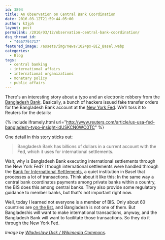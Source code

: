 ```yaml
---
id: 3894
title: An Observation on Central Bank Coordination
date: 2016-03-12T21:59:44-05:00
author: k3jph
layout: post
permalink: /2016/03/12/observation-central-bank-coordination/
dsq_thread_id:
  - "4657794717"
featured_image: /assets/img/news/1024px-BIZ_Basel.webp
categories:
  - Blog
tags:
  - central banking
  - international affairs
  - international organizations
  - monetary policy
  - public affairs
---
```

There's an interesting story about a typo and an electronic robbery from the [Bangladesh Bank](https://www.bb.org.bd/).  Basically, a bunch of hackers issued fake transfer orders for the Bangladesh Bank account at the [New York Fed](https://www.newyorkfed.org/).  We'll toss it to Reuters for the details:

{% include iframely.html url="http://www.reuters.com/article/us-usa-fed-bangladesh-typo-insight-idUSKCN0WC0TC" %}

One detail in this story sticks out:

> Bangladesh Bank has billions of dollars in a current account with the Fed, which it uses for international settlements.

Wait, why is Bangladesh Bank executing international settlements through the New York Fed?  I though international settlements were handled through the [Bank for International Settlements](http://www.bis.org/), a quiet institution in Basel that processes a lot of transactions.  Think about it like this:  In the same way a central bank coordinates payments among private banks within a country, the BIS does this among central banks.  They also provide some regulatory guidance to member banks, but that's not important right now.

Well, today I learned not everyone is a member of BIS.  Only about 60 countries are [on the list](http://www.bis.org/about/member_cb.htm), and Bangladesh is not one of them.  But Bangladeshis will want to make international transactions, anyway, and the Bangladesh Bank will want to facilitate those transactions.  So they do it through the New York Fed.

_Image by [Wladyslaw Disk / Wikimedia Commons](https://commons.wikimedia.org/wiki/File:BIZ_Basel.webp)._

